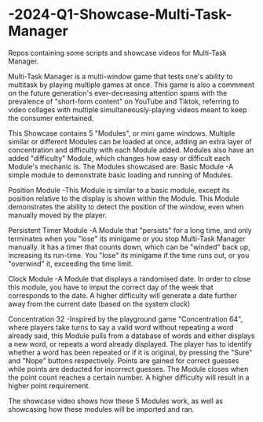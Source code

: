 # -2024-Q1-Showcase-Multi-Task-Manager

Repos containing some scripts and showcase videos for Multi-Task Manager.

Multi-Task Manager is a multi-window game that tests one's ability to multitask by playing multiple games at once. This game is also a commment on the future generation's ever-decreasing attention spans with the prevalence of "short-form content" on YouTube and Tiktok, referring to video collages with multiple simultaneously-playing videos meant to keep the consumer entertained.

This Showcase contains 5 "Modules", or mini game windows. Multiple similar or different Modules can be loaded at once, adding an extra layer of concentration and difficulty with each Module added. Modules also have an added "difficulty" Module, which changes how easy or difficult each Module's mechanic is. The Modules showcased are:
Basic Module
-A simple module to demonstrate basic loading and running of Modules.

Position Module
-This Module is similar to a basic module, except its position relative to the display is shown within the Module. This Module demonstrates the ability to detect the position of the window, even when manually moved by the player.

Persistent Timer Module
-A Module that "persists" for a long time, and only terminates when you "lose" its minigame or you stop Multi-Task Manager manually. It has a timer that counts down, which can be "winded" back up, increasing its run-time. You "lose" its minigame if the time runs out, or you "overwind" it, exceeding the time limit.

Clock Module
-A Module that displays a randomised date. In order to close this module, you have to imput the correct day of the week that corresponds to the date. A higher difficulty will generate a date further away from the current date (based on the system clock)

Concentration 32
-Inspired by the playground game "Concentration 64", where players take turns to say a valid word without repeating a word already said, this Module pulls from a database of words and either displays a new word, or repeats a word already displayed. The player has to identify whether a word has been repeated or if it is original, by pressing the "Sure" and "Nope" buttons respectively. Points are gained for correct guesses while points are deducted for incorrect guesses. The Module closes when the point count reaches a certain number. A higher difficulty will result in a higher point requirement.

The showcase video shows how these 5 Modules work, as well as showcasing how these modules will be imported and ran.